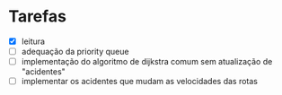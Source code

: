 # Tarefas

- [x] leitura
- [ ] adequação da priority queue
- [ ] implementação do algoritmo de dijkstra comum sem atualização de "acidentes"
- [ ] implementar os acidentes que mudam as velocidades das rotas